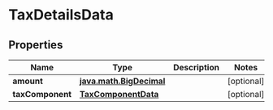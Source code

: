 
# TaxDetailsData

## Properties
| Name | Type | Description | Notes |
| ------------ | ------------- | ------------- | ------------- |
| **amount** | [**java.math.BigDecimal**](java.math.BigDecimal.md) |  |  [optional] |
| **taxComponent** | [**TaxComponentData**](TaxComponentData.md) |  |  [optional] |



